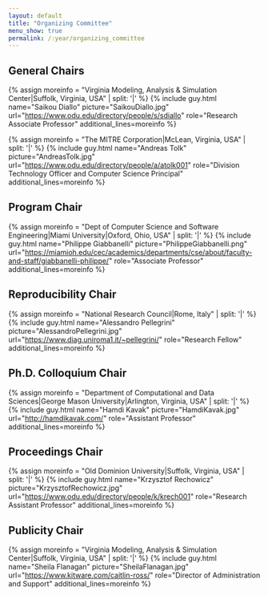```yaml
---
layout: default
title: "Organizing Committee"
menu_show: true
permalink: /:year/organizing_committee
---
```


## General Chairs

{% assign moreinfo = "Virginia Modeling, Analysis & Simulation Center|Suffolk, Virginia, USA" | split: '|' %}
{% include guy.html     name="Saikou Diallo"
                        picture="SaikouDiallo.jpg"
                        url="https://www.odu.edu/directory/people/s/sdiallo"
                        role="Research Associate Professor"
                        additional_lines=moreinfo %}

{% assign moreinfo = "The MITRE Corporation|McLean, Virginia, USA" | split: '|' %}
{% include guy.html     name="Andreas Tolk"
                        picture="AndreasTolk.jpg"
                        url="https://www.odu.edu/directory/people/a/atolk001"
                        role="Division Technology Officer and Computer Science Principal"
                        additional_lines=moreinfo %}

## Program Chair

{% assign moreinfo = "Dept of Computer Science and Software Engineering|Miami University|Oxford, Ohio, USA" | split: '|' %}
{% include guy.html     name="Philippe Giabbanelli"
                        picture="PhilippeGiabbanelli.png"
                        url="https://miamioh.edu/cec/academics/departments/cse/about/faculty-and-staff/giabbanelli-philippe/"
                        role="Associate Professor"
                        additional_lines=moreinfo %}


## Reproducibility Chair

{% assign moreinfo = "National Research Council|Rome, Italy" | split: '|' %}
{% include guy.html     name="Alessandro Pellegrini"
                        picture="AlessandroPellegrini.jpg"
                        url="https://www.diag.uniroma1.it/~pellegrini/"
                        role="Research Fellow"
                        additional_lines=moreinfo %}

## Ph.D. Colloquium Chair


{% assign moreinfo = "Department of Computational and Data Sciences|George Mason University|Arlington, Virginia, USA" | split: '|' %}
{% include guy.html     name="Hamdi Kavak"
                        picture="HamdiKavak.jpg"
                        url="http://hamdikavak.com/"
                        role="Assistant Professor"
                        additional_lines=moreinfo %}


## Proceedings Chair

{% assign moreinfo = "Old Dominion University|Suffolk, Virginia, USA" | split: '|' %}
{% include guy.html     name="Krzysztof Rechowicz"
                        picture="KrzysztofRechowicz.jpg"
                        url="https://www.odu.edu/directory/people/k/krech001"
                        role="Research Assistant Professor"
                        additional_lines=moreinfo %}

## Publicity Chair

{% assign moreinfo = "Virginia Modeling, Analysis & Simulation Center|Suffolk, Virginia, USA" | split: '|' %}
{% include guy.html     name="Sheila Flanagan"
                        picture="SheilaFlanagan.jpg"
                        url="https://www.kitware.com/caitlin-ross/"
                        role="Director of Administration and Support"
                        additional_lines=moreinfo %}

